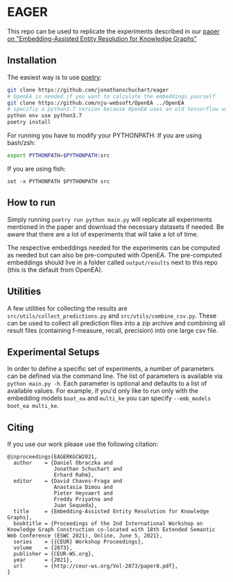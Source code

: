 # EAGER

This repo can be used to replicate the experiments described in our [paper on
"Embedding-Assisted Entity Resolution for Knowledge Graphs"](http://ceur-ws.org/Vol-2873/paper8.pdf)

## Installation
The easiest way is to use [poetry](https://python-poetry.org/docs/):
```bash
git clone https://github.com/jonathanschuchart/eager 
# OpenEA is needed if you want to calculate the embeddings yourself
git clone https://github.com/nju-websoft/OpenEA ../OpenEA
# specifiy a python3.7 version because OpenEA uses an old tensorflow version
python env use python3.7
poetry install
```

For running you have to modify your PYTHONPATH:
If you are using bash/zsh:
```bash
export PYTHONPATH=$PYTHONPATH:src
```
If you are using fish:
```fish
set -x PYTHONPATH $PYTHONPATH src
```

## How to run
Simply running `poetry run python main.py` will replicate all experiments mentioned in the paper and download the necessary datasets if needed.
Be aware that there are a lot of experiments that will take a lot of time.

The respective embeddings needed for the experiments can be computed as needed but
can also be pre-computed with OpenEA.
The pre-computed embeddings should live in a folder called `output/results`
next to this repo (this is the default from OpenEA).

## Utilities
A few utilities for collecting the results are `src/utils/collect_predictions.py` and
`src/utils/combine_csv.py`. These can be used to collect all prediction files into a zip archive
and combining all result files (containing f-measure, recall, precision) into one large csv file.

## Experimental Setups
In order to define a specific set of experiments, a number of parameters can be defined
via the command line.
The list of parameters is available via `python main.py -h`. Each parameter is optional and
defaults to a list of available values. For example, if you'd only like to run only
with the embedding models `boot_ea` and `multi_ke` you can specify `--emb_models boot_ea multi_ke`.

## Citing
If you use our work please use the following citation:
```
@inproceedings{EAGERKGCW2021,
  author    = {Daniel Obraczka and
               Jonathan Schuchart and
               Erhard Rahm},
  editor    = {David Chaves-Fraga and
               Anastasia Dimou and
               Pieter Heyvaert and
               Freddy Priyatna and
               Juan Sequeda},
  title     = {Embedding-Assisted Entity Resolution for Knowledge Graphs},
  booktitle = {Proceedings of the 2nd International Workshop on Knowledge Graph Construction co-located with 18th Extended Semantic Web Conference (ESWC 2021), Online, June 5, 2021},
  series    = {{CEUR} Workshop Proceedings},
  volume    = {2873},
  publisher = {CEUR-WS.org},
  year      = {2021},
  url       = {http://ceur-ws.org/Vol-2873/paper8.pdf},
}
```
